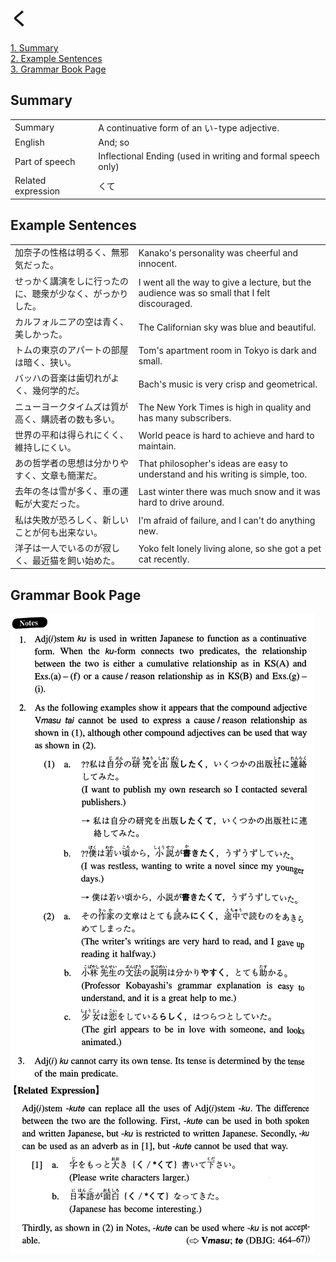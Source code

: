 # く

[1. Summary](#summary)<br>
[2. Example Sentences](#example-sentences)<br>
[3. Grammar Book Page](#grammar-book-page)<br>


## Summary

<table><tr>   <td>Summary</td>   <td>A continuative form of an い-type adjective.</td></tr><tr>   <td>English</td>   <td>And; so</td></tr><tr>   <td>Part of speech</td>   <td>Inflectional Ending (used in writing and formal speech only)</td></tr><tr>   <td>Related expression</td>   <td>くて</td></tr></table>

## Example Sentences

<table><tr>   <td>加奈子の性格は明るく、無邪気だった。</td>   <td>Kanako's personality was cheerful and innocent.</td></tr><tr>   <td>せっかく講演をしに行ったのに、聴衆が少なく、がっかりした。</td>   <td>I went all the way to give a lecture, but the audience was so small that I felt discouraged.</td></tr><tr>   <td>カルフォルニアの空は青く、美しかった。</td>   <td>The Californian sky was blue and beautiful.</td></tr><tr>   <td>トムの東京のアパートの部屋は暗く、狭い。</td>   <td>Tom's apartment room in Tokyo is dark and small.</td></tr><tr>   <td>バッハの音楽は歯切れがよく、幾何学的だ。</td>   <td>Bach's music is very crisp and geometrical.</td></tr><tr>   <td>ニューヨークタイムズは質が高く、購読者の数も多い。</td>   <td>The New York Times is high in quality and has many subscribers.</td></tr><tr>   <td>世界の平和は得られにくく、維持しにくい。</td>   <td>World peace is hard to achieve and hard to maintain.</td></tr><tr>   <td>あの哲学者の思想は分かりやすく、文章も簡潔だ。</td>   <td>That philosopher's ideas are easy to understand and his writing is simple, too.</td></tr><tr>   <td>去年の冬は雪が多く、車の運転が大変だった。</td>   <td>Last winter there was much snow and it was hard to drive around.</td></tr><tr>   <td>私は失敗が恐ろしく、新しいことが何も出来ない。</td>   <td>I'm afraid of failure, and I can't do anything new.</td></tr><tr>   <td>洋子は一人でいるのが寂しく、最近猫を飼い始めた。</td>   <td>Yoko felt lonely living alone, so she got a pet cat recently.</td></tr></table>

## Grammar Book Page

![](../img/Intermediateく.png)

